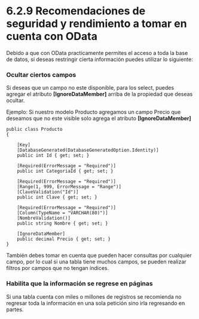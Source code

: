 # 6.2.9 Recomendaciones de seguridad y rendimiento a tomar en cuenta con OData

Debido a que con OData practicamente permites el acceso a toda la base de datos, si deseas restringir cierta información puedes utilizar lo siguiente:

### Ocultar ciertos campos

Si deseas que un campo no este disponible, para los select, puedes agregar el atributo **\[IgnoreDataMember\]** arriba de la propiedad que deseas ocultar.

Ejemplo: Si nuestro modelo Producto agregamos un campo Precio que deseamos que no este visible solo agrega el atributo **\[IgnoreDataMember\]**

```text
public class Producto
{

    [Key]
    [DatabaseGenerated(DatabaseGeneratedOption.Identity)]
    public int Id { get; set; }

    [Required(ErrorMessage = "Required")]
    public int CategoriaId { get; set; }

    [Required(ErrorMessage = "Required")]
    [Range(1, 999, ErrorMessage = "Range")]
    [ClaveValidation("Id")]
    public int Clave { get; set; }

    [Required(ErrorMessage = "Required")]
    [Column(TypeName = "VARCHAR(80)")]
    [NombreValidation()]
    public string Nombre { get; set; }
    
    [IgnoreDataMember]
    public decimal Precio { get; set; }
} 
```

También debes tomar en cuenta que pueden hacer consultas por cualquier campo, por lo cual si una tabla tiene muchos campos, se pueden realizar filtros por campos que no tengan índices.

### Habilita que la información se regrese en páginas

Si una tabla cuenta con miles o millones de registros se recomienda no regresar toda la información en una sola petición sino irla regresando en partes.





